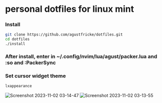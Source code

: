 # personal dotfiles for linux mint

### Install

```bash
git clone https://github.com/agustfricke/dotfiles.git
cd dotfiles
./install
```

### After install, enter in **~/.config/nvim/lua/agust/packer.lua** and **:so** and **:PackerSync**

### Set cursor widget theme

```bash
lxappearance
```

![Screenshot 2023-11-02 03-14-47](https://github.com/agustfricke/dotfiles/assets/110266171/1da8e3c0-dc1e-4130-a33b-f642def1f910)
![Screenshot 2023-11-02 03-13-55](https://github.com/agustfricke/dotfiles/assets/110266171/4b1273a1-1a15-4297-bd24-c207cf5e6b16)
